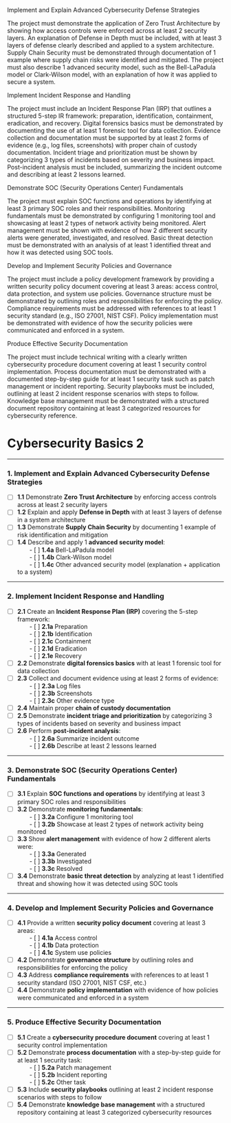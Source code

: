 Implement and Explain Advanced Cybersecurity Defense Strategies

The project must demonstrate the application of Zero Trust Architecture by showing how access controls were enforced across at least 2 security layers. An explanation of Defense in Depth must be included, with at least 3 layers of defense clearly described and applied to a system architecture. Supply Chain Security must be demonstrated through documentation of 1 example where supply chain risks were identified and mitigated. The project must also describe 1 advanced security model, such as the Bell-LaPadula model or Clark-Wilson model, with an explanation of how it was applied to secure a system.

Implement Incident Response and Handling

The project must include an Incident Response Plan (IRP) that outlines a structured 5-step IR framework: preparation, identification, containment, eradication, and recovery. Digital forensics basics must be demonstrated by documenting the use of at least 1 forensic tool for data collection. Evidence collection and documentation must be supported by at least 2 forms of evidence (e.g., log files, screenshots) with proper chain of custody documentation. Incident triage and prioritization must be shown by categorizing 3 types of incidents based on severity and business impact. Post-incident analysis must be included, summarizing the incident outcome and describing at least 2 lessons learned.

Demonstrate SOC (Security Operations Center) Fundamentals

The project must explain SOC functions and operations by identifying at least 3 primary SOC roles and their responsibilities. Monitoring fundamentals must be demonstrated by configuring 1 monitoring tool and showcasing at least 2 types of network activity being monitored. Alert management must be shown with evidence of how 2 different security alerts were generated, investigated, and resolved. Basic threat detection must be demonstrated with an analysis of at least 1 identified threat and how it was detected using SOC tools.

Develop and Implement Security Policies and Governance

The project must include a policy development framework by providing a written security policy document covering at least 3 areas: access control, data protection, and system use policies. Governance structure must be demonstrated by outlining roles and responsibilities for enforcing the policy. Compliance requirements must be addressed with references to at least 1 security standard (e.g., ISO 27001, NIST CSF). Policy implementation must be demonstrated with evidence of how the security policies were communicated and enforced in a system.

Produce Effective Security Documentation

The project must include technical writing with a clearly written cybersecurity procedure document covering at least 1 security control implementation. Process documentation must be demonstrated with a documented step-by-step guide for at least 1 security task such as patch management or incident reporting. Security playbooks must be included, outlining at least 2 incident response scenarios with steps to follow. Knowledge base management must be demonstrated with a structured document repository containing at least 3 categorized resources for cybersecurity reference.

# Cybersecurity Basics 2

---

### 1. Implement and Explain Advanced Cybersecurity Defense Strategies  
- [ ] **1.1** Demonstrate **Zero Trust Architecture** by enforcing access controls across at least 2 security layers  
- [ ] **1.2** Explain and apply **Defense in Depth** with at least 3 layers of defense in a system architecture  
- [ ] **1.3** Demonstrate **Supply Chain Security** by documenting 1 example of risk identification and mitigation  
- [ ] **1.4** Describe and apply 1 **advanced security model**:  
  - [ ] **1.4a** Bell-LaPadula model  
  - [ ] **1.4b** Clark-Wilson model  
  - [ ] **1.4c** Other advanced security model (explanation + application to a system)  

---

### 2. Implement Incident Response and Handling  
- [ ] **2.1** Create an **Incident Response Plan (IRP)** covering the 5-step framework:  
  - [ ] **2.1a** Preparation  
  - [ ] **2.1b** Identification  
  - [ ] **2.1c** Containment  
  - [ ] **2.1d** Eradication  
  - [ ] **2.1e** Recovery  
- [ ] **2.2** Demonstrate **digital forensics basics** with at least 1 forensic tool for data collection  
- [ ] **2.3** Collect and document evidence using at least 2 forms of evidence:  
  - [ ] **2.3a** Log files  
  - [ ] **2.3b** Screenshots  
  - [ ] **2.3c** Other evidence type  
- [ ] **2.4** Maintain proper **chain of custody documentation**  
- [ ] **2.5** Demonstrate **incident triage and prioritization** by categorizing 3 types of incidents based on severity and business impact  
- [ ] **2.6** Perform **post-incident analysis**:  
  - [ ] **2.6a** Summarize incident outcome  
  - [ ] **2.6b** Describe at least 2 lessons learned  

---

### 3. Demonstrate SOC (Security Operations Center) Fundamentals  
- [ ] **3.1** Explain **SOC functions and operations** by identifying at least 3 primary SOC roles and responsibilities  
- [ ] **3.2** Demonstrate **monitoring fundamentals**:  
  - [ ] **3.2a** Configure 1 monitoring tool  
  - [ ] **3.2b** Showcase at least 2 types of network activity being monitored  
- [ ] **3.3** Show **alert management** with evidence of how 2 different alerts were:  
  - [ ] **3.3a** Generated  
  - [ ] **3.3b** Investigated  
  - [ ] **3.3c** Resolved  
- [ ] **3.4** Demonstrate **basic threat detection** by analyzing at least 1 identified threat and showing how it was detected using SOC tools  

---

### 4. Develop and Implement Security Policies and Governance  
- [ ] **4.1** Provide a written **security policy document** covering at least 3 areas:  
  - [ ] **4.1a** Access control  
  - [ ] **4.1b** Data protection  
  - [ ] **4.1c** System use policies  
- [ ] **4.2** Demonstrate **governance structure** by outlining roles and responsibilities for enforcing the policy  
- [ ] **4.3** Address **compliance requirements** with references to at least 1 security standard (ISO 27001, NIST CSF, etc.)  
- [ ] **4.4** Demonstrate **policy implementation** with evidence of how policies were communicated and enforced in a system  

---

### 5. Produce Effective Security Documentation  
- [ ] **5.1** Create a **cybersecurity procedure document** covering at least 1 security control implementation  
- [ ] **5.2** Demonstrate **process documentation** with a step-by-step guide for at least 1 security task:  
  - [ ] **5.2a** Patch management  
  - [ ] **5.2b** Incident reporting  
  - [ ] **5.2c** Other task  
- [ ] **5.3** Include **security playbooks** outlining at least 2 incident response scenarios with steps to follow  
- [ ] **5.4** Demonstrate **knowledge base management** with a structured repository containing at least 3 categorized cybersecurity resources  
